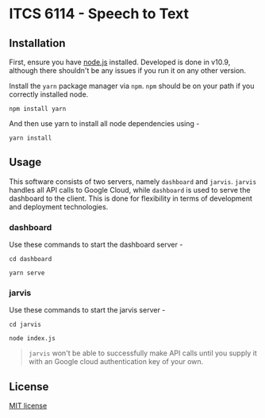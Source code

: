 # ITCS 6114 - Speech to Text

## Installation
First, ensure you have [node.js](https://nodejs.org/en/) installed. Developed is done in v10.9, although there shouldn't be any issues if you run it on any other version.

Install the `yarn` package manager via `npm`. `npm` should be on your path if you correctly installed node.

```
npm install yarn
```

And then use yarn to install all node dependencies using - 

```
yarn install
```

## Usage

This software consists of two servers, namely `dashboard` and `jarvis`. `jarvis` handles all API calls to Google Cloud, while `dashboard` is used to serve the dashboard to the client. This is done for flexibility in terms of development and deployment technologies.

### dashboard

Use these commands to start the dashboard server -
```
cd dashboard
```

```
yarn serve
```

### jarvis

Use these commands to start the jarvis server -
```
cd jarvis
```

```
node index.js
```

> `jarvis` won't be able to successfully make API calls until you supply it with an Google cloud authentication key of your own.

## License

[MIT license](https://github.com/redkenrok/node-audiorecorder/blob/master/LICENSE)